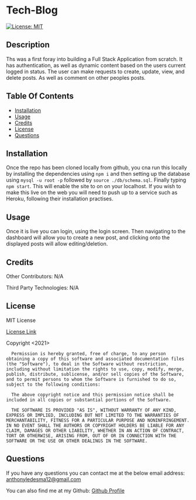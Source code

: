 # Tech-Blog

[![License: MIT](https://img.shields.io/badge/License-MIT-yellow.svg)](https://opensource.org/licenses/MIT)

## Description

Ths was a first foray into building a Full Stack Application from scratch. It has authentication, as well as dynamic content based on the users current logged in status. The user can make requests to create, update, view, and delete posts. As well as comment on other peoples posts.

## Table Of Contents

- [Installation](#installation)
- [Usage](#usage)
- [Credits](#credits)
- [License](#license)
- [Questions](#questions)

## Installation

Once the repo has been cloned locally from github, you cna run this locally by installing the dependencies using `npm i` and then setting up the database using `mysql -u root -p` followed by `source ./db/schema.sql`. Finally typing `npm start`. This will enable the site to on on your localhost. If you wish to make this live on the web you will need to push up to a service such as Heroku, following their installation practises.

## Usage

Once it is live you can login, using the login screen. Then navigating to the dashboard will allow you to create a new post, and clicking onto the displayed posts will allow editing/deletion.

## Credits

Other Contributors:
N/A

Third Party Technologies:
N/A

## License

MIT License

[License Link](https://opensource.org/licenses/MIT)

Copyright <2021> <Anthony Ledesma>

      Permission is hereby granted, free of charge, to any person obtaining a copy of this software and associated documentation files (the "Software"), to deal in the Software without restriction, including without limitation the rights to use, copy, modify, merge, publish, distribute, sublicense, and/or sell copies of the Software, and to permit persons to whom the Software is furnished to do so, subject to the following conditions:

      The above copyright notice and this permission notice shall be included in all copies or substantial portions of the Software.

      THE SOFTWARE IS PROVIDED "AS IS", WITHOUT WARRANTY OF ANY KIND, EXPRESS OR IMPLIED, INCLUDING BUT NOT LIMITED TO THE WARRANTIES OF MERCHANTABILITY, FITNESS FOR A PARTICULAR PURPOSE AND NONINFRINGEMENT. IN NO EVENT SHALL THE AUTHORS OR COPYRIGHT HOLDERS BE LIABLE FOR ANY CLAIM, DAMAGES OR OTHER LIABILITY, WHETHER IN AN ACTION OF CONTRACT, TORT OR OTHERWISE, ARISING FROM, OUT OF OR IN CONNECTION WITH THE SOFTWARE OR THE USE OR OTHER DEALINGS IN THE SOFTWARE.

## Questions

If you have any questions you can contact me at the below email address:
anthonyledesma12@gmail.com

You can also find me at my Github:
[Github Profile](https://github.com/Anchoviess)
